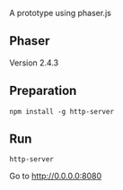 A prototype using phaser.js

Phaser
----

Version 2.4.3

Preparation
-----------

```
npm install -g http-server
```

Run
---

```
http-server
```
Go to http://0.0.0.0:8080
